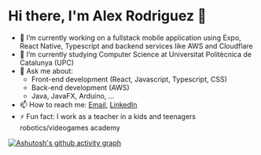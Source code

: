 # Hi there, I'm Alex Rodriguez 👋

- 🔭 I’m currently working on a fullstack mobile application using Expo, React Native, Typescript and backend services like AWS and Cloudflare
- 🌱 I’m currently studying Computer Science at Universitat Politècnica de Catalunya (UPC)
- 💬 Ask me about:
  - Front-end development (React, Javascript, Typescript, CSS)
  - Back-end development (AWS)
  - Java, JavaFX, Arduino, ...
- 📫 How to reach me: [Email](mailto:alex.542004@gmail.com), [LinkedIn](https://www.linkedin.com/in/alex-rodriguez-rodriguez/)
- ⚡ Fun fact: I work as a teacher in a kids and teenagers robotics/videogames academy

[![Ashutosh's github activity graph](https://github-readme-activity-graph.vercel.app/graph?username=alexrr04&theme=github-compact)](https://github.com/alexrr04/github-readme-activity-graph)

